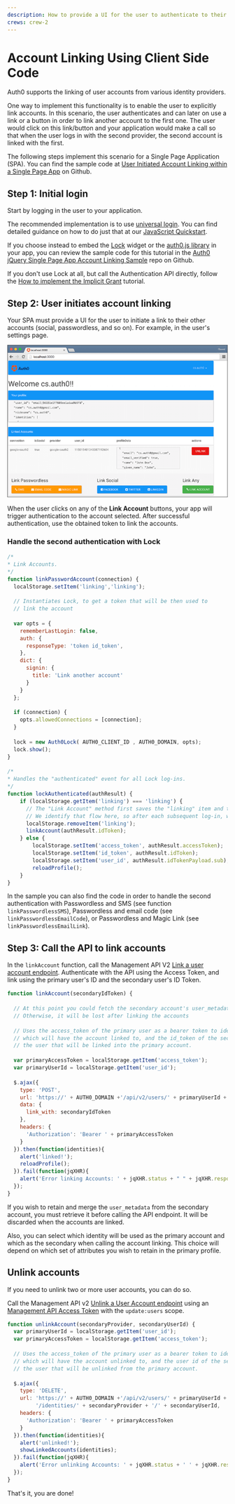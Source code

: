 ```yaml
---
description: How to provide a UI for the user to authenticate to their other accounts and link these to their primary account.
crews: crew-2
---
```


# Account Linking Using Client Side Code

Auth0 supports the linking of user accounts from various identity providers. 

One way to implement this functionality is to enable the user to explicitly link accounts. In this scenario, the user authenticates and can later on use a link or a button in order to link another account to the first one. The user would click on this link/button and your application would make a call so that when the user logs in with the second provider, the second account is linked with the first.

The following steps implement this scenario for a Single Page Application (SPA). You can find the sample code at [User Initiated Account Linking within a Single Page App](https://github.com/auth0/auth0-link-accounts-sample/tree/master/SPA) on Github.

## Step 1: Initial login

Start by logging in the user to your application.

The recommended implementation is to use [universal login](/hosted-pages/login). You can find detailed guidance on how to do just that at our [JavaScript Quickstart](/quickstart/spa/vanillajs).

If you choose instead to embed the [Lock](/libraries/lock/v11) widget or the [auth0.js library](/libraries/auth0js/v9) in your app, you can review the sample code for this tutorial in the [Auth0 jQuery Single Page App Account Linking Sample](https://github.com/auth0-samples/auth0-link-accounts-sample/tree/master/SPA) repo on Github.

If you don't use Lock at all, but call the Authentication API directly, follow the [How to implement the Implicit Grant](/api-auth/tutorials/implicit-grant) tutorial.

## Step 2: User initiates account linking

Your SPA must provide a UI for the user to initiate a link to their other accounts (social, passwordless, and so on). For example, in the user's settings page.

![SPA user setting's page](/media/articles/link-accounts/spa-user-settings.png)

When the user clicks on any of the **Link Account** buttons, your app will trigger authentication to the account selected. After successful authentication, use the obtained token to link the accounts.

### Handle the second authentication with Lock

```js
/*
* Link Accounts.
*/
function linkPasswordAccount(connection) {
  localStorage.setItem('linking','linking');
 
  // Instantiates Lock, to get a token that will be then used to 
  // link the account

  var opts = { 
    rememberLastLogin: false,
    auth: {
      responseType: 'token id_token',
    },
    dict: {
      signin: {
        title: 'Link another account'
      }
    }
  };
        
  if (connection) {
    opts.allowedConnections = [connection];
  }

  lock = new Auth0Lock( AUTH0_CLIENT_ID , AUTH0_DOMAIN, opts);
  lock.show();
}

/*
* Handles the "authenticated" event for all Lock log-ins.
*/
function lockAuthenticated(authResult) {
    if (localStorage.getItem('linking') === 'linking') {
      // The "Link Account" method first saves the "linking" item and then authenticates
      // We identify that flow here, so after each subsequent log-in, we link the accounts
      localStorage.removeItem('linking');
      linkAccount(authResult.idToken);
    } else {
        localStorage.setItem('access_token', authResult.accessToken);
        localStorage.setItem('id_token', authResult.idToken);
        localStorage.setItem('user_id', authResult.idTokenPayload.sub);
        reloadProfile();
    }
}
```

In the sample you can also find the code in order to handle the second authentication with Passwordless and SMS (see function `linkPasswordlessSMS`), Passwordless and email code (see `linkPasswordlessEmailCode`), or Passwordless and Magic Link (see `linkPasswordlessEmailLink`).

## Step 3: Call the API to link accounts

In the `linkAccount` function, call the Management API V2 [Link a user account endpoint](/api/v2#!/Users/post_identities). Authenticate with the API using the Access Token, and link using the primary user's ID and the secondary user's ID Token.

```js
function linkAccount(secondaryIdToken) {

  // At this point you could fetch the secondary account's user_metadata for merging with the primary account.
  // Otherwise, it will be lost after linking the accounts

  // Uses the access_token of the primary user as a bearer token to identify the account
  // which will have the account linked to, and the id_token of the secondary user, to identify
  // the user that will be linked into the primary account. 

  var primaryAccessToken = localStorage.getItem('access_token');
  var primaryUserId = localStorage.getItem('user_id');

  $.ajax({
    type: 'POST',
    url: 'https://' + AUTH0_DOMAIN +'/api/v2/users/' + primaryUserId + '/identities',
    data: {
      link_with: secondaryIdToken
    },
    headers: {
      'Authorization': 'Bearer ' + primaryAccessToken
    }
  }).then(function(identities){
    alert('linked!');
    reloadProfile();
  }).fail(function(jqXHR){
    alert('Error linking Accounts: ' + jqXHR.status + " " + jqXHR.responseText);
  });
}
```

If you wish to retain and merge the `user_metadata` from the secondary account, you must retrieve it before calling the API endpoint. It will be discarded when the accounts are linked.

Also, you can select which identity will be used as the primary account and which as the secondary when calling the account linking. This choice will depend on which set of attributes you wish to retain in the primary profile.

## Unlink accounts

If you need to unlink two or more user accounts, you can do so.

Call the Management API v2 [Unlink a User Account endpoint](/api/v2#!/Users/delete_provider_by_user_id) using an [Management API Access Token](/api/v2/tokens) with the `update:users` scope.

```js
function unlinkAccount(secondaryProvider, secondaryUserId) {
  var primaryUserId = localStorage.getItem('user_id');
  var primaryAccessToken = localStorage.getItem('access_token');
  
  // Uses the access_token of the primary user as a bearer token to identify the account
  // which will have the account unlinked to, and the user id of the secondary user, to identify
  // the user that will be unlinked from the primary account. 

  $.ajax({
    type: 'DELETE',
    url: 'https://' + AUTH0_DOMAIN +'/api/v2/users/' + primaryUserId +
         '/identities/' + secondaryProvider + '/' + secondaryUserId,
    headers: {
      'Authorization': 'Bearer ' + primaryAccessToken
    }
  }).then(function(identities){
    alert('unlinked!');
    showLinkedAccounts(identities);
  }).fail(function(jqXHR){
    alert('Error unlinking Accounts: ' + jqXHR.status + ' ' + jqXHR.responseText);
  });
}
```

That's it, you are done!